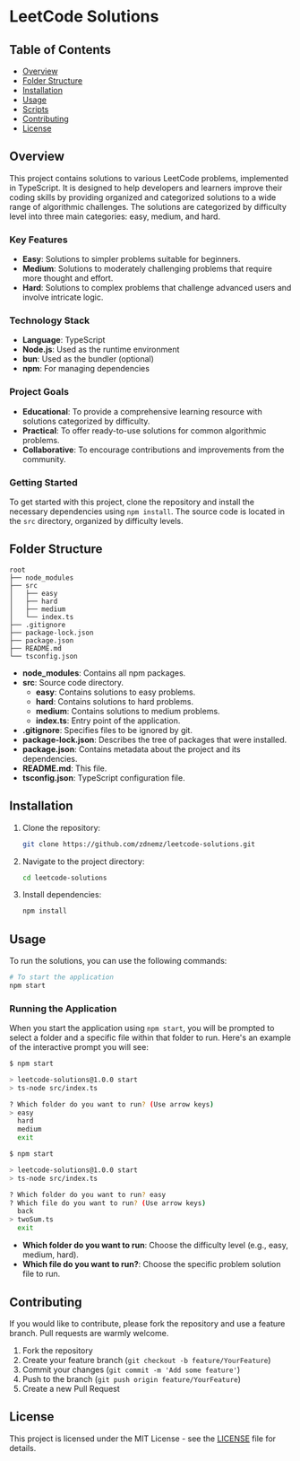 # LeetCode Solutions

## Table of Contents

- [Overview](#overview)
- [Folder Structure](#folder-structure)
- [Installation](#installation)
- [Usage](#usage)
- [Scripts](#scripts)
- [Contributing](#contributing)
- [License](#license)

## Overview

This project contains solutions to various LeetCode problems, implemented in TypeScript. It is designed to help developers and learners improve their coding skills by providing organized and categorized solutions to a wide range of algorithmic challenges. The solutions are categorized by difficulty level into three main categories: easy, medium, and hard.

### Key Features

- **Easy**: Solutions to simpler problems suitable for beginners.
- **Medium**: Solutions to moderately challenging problems that require more thought and effort.
- **Hard**: Solutions to complex problems that challenge advanced users and involve intricate logic.

### Technology Stack

- **Language**: TypeScript
- **Node.js**: Used as the runtime environment
- **bun**: Used as the bundler (optional)
- **npm**: For managing dependencies

### Project Goals

- **Educational**: To provide a comprehensive learning resource with solutions categorized by difficulty.
- **Practical**: To offer ready-to-use solutions for common algorithmic problems.
- **Collaborative**: To encourage contributions and improvements from the community.

### Getting Started

To get started with this project, clone the repository and install the necessary dependencies using `npm install`. The source code is located in the `src` directory, organized by difficulty levels.

## Folder Structure

```
root
├── node_modules
├── src
│   ├── easy
│   ├── hard
│   ├── medium
│   └── index.ts
├── .gitignore
├── package-lock.json
├── package.json
├── README.md
└── tsconfig.json
```

- **node_modules**: Contains all npm packages.
- **src**: Source code directory.
  - **easy**: Contains solutions to easy problems.
  - **hard**: Contains solutions to hard problems.
  - **medium**: Contains solutions to medium problems.
  - **index.ts**: Entry point of the application.
- **.gitignore**: Specifies files to be ignored by git.
- **package-lock.json**: Describes the tree of packages that were installed.
- **package.json**: Contains metadata about the project and its dependencies.
- **README.md**: This file.
- **tsconfig.json**: TypeScript configuration file.

## Installation

1. Clone the repository:

   ```bash
   git clone https://github.com/zdnemz/leetcode-solutions.git
   ```

2. Navigate to the project directory:

   ```bash
   cd leetcode-solutions
   ```

3. Install dependencies:
   ```bash
   npm install
   ```

## Usage

To run the solutions, you can use the following commands:

```bash
# To start the application
npm start
```

### Running the Application

When you start the application using `npm start`, you will be prompted to select a folder and a specific file within that folder to run. Here's an example of the interactive prompt you will see:

```bash
$ npm start

> leetcode-solutions@1.0.0 start
> ts-node src/index.ts

? Which folder do you want to run? (Use arrow keys)
> easy
  hard
  medium
  exit
```

```bash
$ npm start

> leetcode-solutions@1.0.0 start
> ts-node src/index.ts

? Which folder do you want to run? easy
? Which file do you want to run? (Use arrow keys)
  back
> twoSum.ts
  exit
```

- **Which folder do you want to run**: Choose the difficulty level (e.g., easy, medium, hard).
- **Which file do you want to run?**: Choose the specific problem solution file to run.

## Contributing

If you would like to contribute, please fork the repository and use a feature branch. Pull requests are warmly welcome.

1. Fork the repository
2. Create your feature branch (`git checkout -b feature/YourFeature`)
3. Commit your changes (`git commit -m 'Add some feature'`)
4. Push to the branch (`git push origin feature/YourFeature`)
5. Create a new Pull Request

## License

This project is licensed under the MIT License - see the [LICENSE](LICENSE) file for details.
